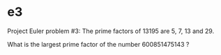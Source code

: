 e3
==

Project Euler problem #3:
The prime factors of 13195 are 5, 7, 13 and 29.

What is the largest prime factor of the number 600851475143 ?
